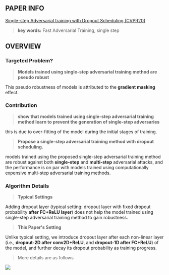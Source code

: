 ## PAPER INFO
[Single-step Adversarial training with Dropout Scheduling (CVPR20)](https://openaccess.thecvf.com/content_CVPR_2020/papers/B.S._Single-Step_Adversarial_Training_With_Dropout_Scheduling_CVPR_2020_paper.pdf)

>**key words:** Fast Adversarial Training, single step

## OVERVIEW
### Targeted Problem?
>**Models trained using single-step adversarial training method are pseudo robust**

This pseudo robustness of models is attributed to the **gradient masking**
effect.


### Contribution
>**show that models trained
using single-step adversarial training method learn to prevent the generation of single-step adversaries**

this is due to over-fitting of the model during the initial stages of training.

>**Propose a single-step adversarial training method with dropout scheduling.**

models trained using the proposed single-step adversarial training method are robust against both **single-step** and **multi-step** adversarial attacks, and the performance is on par with models trained using computationally expensive multi-step adversarial training methods.

### Algorithm Details
>**Typical Settings**
 
 Adding dropout layer (typical setting: dropout layer with fixed dropout probability **after FC+ReLU layer**) does not help the model trained using single-step adversarial training method to gain robustness.

>**This Paper's Setting**
 
 Unlike typical setting, we introduce dropout layer after each non-linear layer (i.e., **dropout-2D after conv2D+ReLU**, and **dropout-1D after FC+ReLU**) of the model, and further decay its dropout probability as training progress.

> More details are as follows

<div style="align: center">
<img src="https://img-blog.csdnimg.cn/20200902190155473.png?x-oss-process=image/watermark,type_ZmFuZ3poZW5naGVpdGk,shadow_10,text_aHR0cHM6Ly9ibG9nLmNzZG4ubmV0L3dlaXhpbl8zODMxNjgwNg==,size_16,color_FFFFFF,t_70#pic_center"/>
</div>
